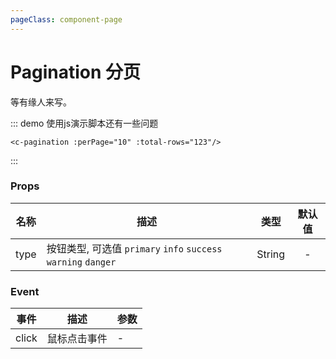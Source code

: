 ```yaml
---
pageClass: component-page
---
```


# Pagination 分页
  等有缘人来写。

::: demo 使用js演示脚本还有一些问题

```vue
<c-pagination :perPage="10" :total-rows="123"/>
```
:::


### Props
| 名称 | 描述 | 类型 | 默认值 |
| ------ | ------ | :------: | :------: |
| type | 按钮类型, 可选值 `primary` `info` `success` `warning` `danger` | String | - |


### Event
| 事件 | 描述 | 参数 |
| ------ | ------ | ------ |
| click | 鼠标点击事件 | - |


<script>
export default {
  data: function () {
    return {

    }
  }
}
</script>